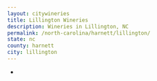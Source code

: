 ```yaml
---
layout: citywineries
title: Lillington Wineries
description: Wineries in Lillington, NC
permalink: /north-carolina/harnett/lillington/
state: nc
county: harnett
city: lillington
---
```

-
